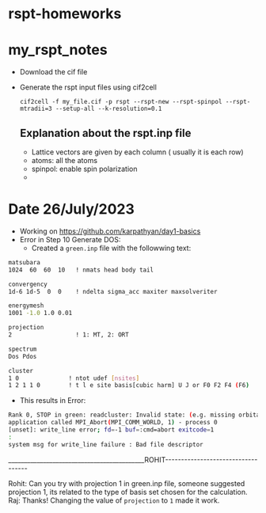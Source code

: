 # rspt-homeworks
# my_rspt_notes
- Download the cif file
- Generate the rspt input files using cif2cell

   `cif2cell -f my_file.cif -p rspt --rspt-new --rspt-spinpol --rspt-mtradii=3 --setup-all --k-resolution=0.1`
  ## Explanation about the rspt.inp file
  - Lattice vectors are given by each column ( usually it is each row)
  - atoms: all the atoms
  -  spinpol: enable spin polarization
  -  
# Date 26/July/2023
- Working on https://github.com/karpathyan/day1-basics
- Error in Step 10 Generate DOS:
    - Created a `green.inp` file with the followwing text:
       
```bash
matsubara
1024  60  60  10   ! nmats head body tail

convergency
1d-6 1d-5  0  0    ! ndelta sigma_acc maxiter maxsolveriter

energymesh
1001 -1.0 1.0 0.01

projection
2                  ! 1: MT, 2: ORT

spectrum
Dos Pdos

cluster
1 0              ! ntot udef [nsites]
1 2 1 1 0        ! t l e site basis[cubic harm] U J or F0 F2 F4 (F6)
```
   - This results in Error: 
```bash
Rank 0, STOP in green: readcluster: Invalid state: (e.g. missing orbital or standard ORT with several tails) 1 2 1 1 0                                                                                            er=    1
application called MPI_Abort(MPI_COMM_WORLD, 1) - process 0
[unset]: write_line error; fd=-1 buf=:cmd=abort exitcode=1
:
system msg for write_line failure : Bad file descriptor
```

___________________________________________ROHIT-----------------------------------

Rohit: Can you try with projection 1 in green.inp file, someone suggested projection 1, its related to the type of basis set chosen for the calculation.
Raj: Thanks! Changing the value of `projection` to `1` made it work. 
